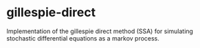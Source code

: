 # gillespie-direct
Implementation of the gillespie direct method (SSA) for simulating stochastic differential equations as a markov process.
